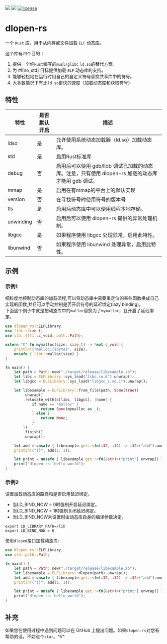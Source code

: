 [![](https://img.shields.io/crates/v/dlopen-rs.svg)](https://crates.io/crates/dlopen-rs)
[![](https://img.shields.io/crates/d/dlopen-rs.svg)](https://crates.io/crates/dlopen-rs)
[![license](https://img.shields.io/crates/l/dlopen-rs.svg)](https://crates.io/crates/dlopen-rs)
# dlopen-rs
一个 `Rust` 库，用于从内存或文件加载 `ELF` 动态库。

这个库有四个目的：
1. 提供一个纯`Rust`编写的`musl/glibc` `ld.so`的替代方案。
2. 为 #![no_std] 目标提供加载 `ELF` 动态库的支持。
3. 能够轻松地在运行时用自己的自定义符号替换共享库中的符号。
4. 大多数情况下有比`ld.so`更快的速度（加载动态库和获取符号）

## 特性

| 特性      | 是否默认开启 | 描述                                                                                               |
| --------- | ------------ | -------------------------------------------------------------------------------------------------- |
| ldso      | 是           | 允许使用系统动态加载器（ld.so）加载动态库。                                                        |
| std       | 是           | 启用Rust标准库                                                                                     |
| debug     | 否           | 启用后可以使用 gdb/lldb 调试已加载的动态库。注意，只有使用 dlopen-rs 加载的动态库才能用 gdb 调试。 |
| mmap      | 是           | 启用在有mmap的平台上的默认实现                                                                     |  |
| version   | 否           | 在寻找符号时使用符号的版本号                                                                       |
| tls       | 是           | 启用后动态库中可以使用线程本地存储。                                                               |  |
| unwinding | 否           | 启用后可以使用 dlopen-rs 提供的异常处理机制。                                                      |
| libgcc    | 是           | 如果程序使用 libgcc 处理异常，启用此特性。                                                         |
| libunwind | 否           | 如果程序使用 libunwind 处理异常，启用此特性。                                                      |
## 示例

### 示例1
细粒度地控制动态库的加载流程,可以将动态库中需要重定位的某些函数换成自己实现的函数,并且可以手动控制是否开启符号的延迟绑定(lazy binding)。  
下面这个例子中就是把动态库中的`malloc`替换为了`mymalloc`，且开启了延迟绑定。
```rust
use dlopen_rs::ELFLibrary;
use libc::size_t;
use std::{ffi::c_void, path::Path};

extern "C" fn mymalloc(size: size_t) -> *mut c_void {
    println!("malloc:{}bytes", size);
    unsafe { libc::malloc(size) }
}

fn main() {
    let path = Path::new("./target/release/libexample.so");
    let libc = ELFLibrary::sys_load("libc.so.6").unwrap();
    let libgcc = ELFLibrary::sys_load("libgcc_s.so.1").unwrap();

    let libexample = ELFLibrary::from_file(path, Some(true))
        .unwrap()
        .relocate_with(&[libc, libgcc], |name| {
            if name == "malloc" {
                return Some(mymalloc as _);
            } else {
                return None;
            }
        })
        .finish()
        .unwrap();

    let add = unsafe { libexample.get::<fn(i32, i32) -> i32>("add").unwrap() };
    println!("{}", add(1, 1));

    let print = unsafe { libexample.get::<fn(&str)>("print").unwrap() };
    print("dlopen-rs: hello world");
}
```
### 示例2
设置加载动态库的路径和是否启用延迟绑定。
* 当LD_BIND_NOW = 0时强制开启延迟绑定。
* 当LD_BIND_NOW = 1时强制关闭延迟绑定。
* 当LD_BIND_NOW未设置时由动态库自身的编译参数决定。
```shell
export LD_LIBRARY_PATH=/lib
export LD_BIND_NOW = 0
```
使用`dlopen`接口加载动态库:
```rust
use dlopen_rs::ELFLibrary;
use std::path::Path;

fn main() {
    let path = Path::new("./target/release/libexample.so");
    let libexample = ELFLibrary::dlopen(path).unwrap();
    let add = unsafe { libexample.get::<fn(i32, i32) -> i32>("add").unwrap() };
    println!("{}", add(1, 1));

    let print = unsafe { libexample.get::<fn(&str)>("print").unwrap() };
    print("dlopen-rs: hello world");
}
```
## 补充
如果您在使用过程中遇到问题可以在 GitHub 上提出问题。如果`dlopen-rs`对您有帮助的话，不妨点个`star`。^V^

